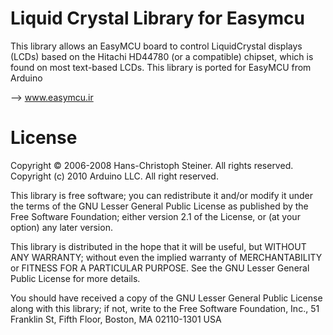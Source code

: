 # Liquid Crystal Library for Easymcu

This library allows an EasyMCU board to control LiquidCrystal displays (LCDs) based on the Hitachi HD44780 (or a compatible) chipset, which is found on most text-based LCDs. This library is ported for EasyMCU from Arduino

-->   www.easymcu.ir

# License

Copyright © 2006-2008 Hans-Christoph Steiner. All rights reserved. Copyright (c) 2010 Arduino LLC. All right reserved.

This library is free software; you can redistribute it and/or modify it under the terms of the GNU Lesser General Public License as published by the Free Software Foundation; either version 2.1 of the License, or (at your option) any later version.

This library is distributed in the hope that it will be useful, but WITHOUT ANY WARRANTY; without even the implied warranty of MERCHANTABILITY or FITNESS FOR A PARTICULAR PURPOSE. See the GNU Lesser General Public License for more details.

You should have received a copy of the GNU Lesser General Public License along with this library; if not, write to the Free Software Foundation, Inc., 51 Franklin St, Fifth Floor, Boston, MA 02110-1301 USA
